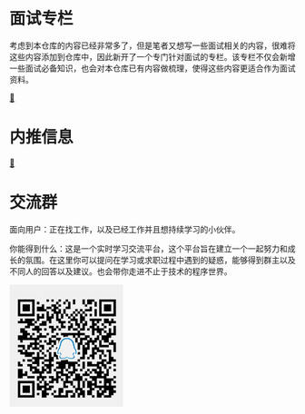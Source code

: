 # 面试专栏

考虑到本仓库的内容已经非常多了，但是笔者又想写一些面试相关的内容，很难将这些内容添加到仓库中，因此新开了一个专门针对面试的专栏。该专栏不仅会新增一些面试必备知识，也会对本仓库已有内容做梳理，使得这些内容更适合作为面试资料。

[🍉](https://xiaozhuanlan.com/CyC2018)

# 内推信息

[🔎](https://github.com/CyC2018/Job-Recommend)

# 交流群

面向用户：正在找工作，以及已经工作并且想持续学习的小伙伴。

你能得到什么：这是一个实时学习交流平台，这个平台旨在建立一个一起努力和成长的氛围。在这里你可以提问在学习或求职过程中遇到的疑惑，能够得到群主以及不同人的回答以及建议。也会带你走进不止于技术的程序世界。

<img src="https://github.com/CyC2018/CS-Notes/raw/master/other/group1.png" width="200px">


